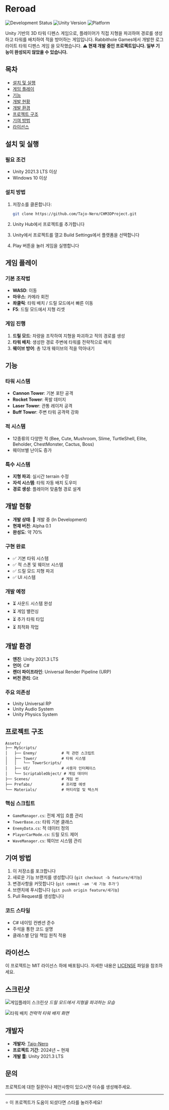 # Reroad

![Development Status](https://img.shields.io/badge/Status-In%20Development-yellow)
![Unity Version](https://img.shields.io/badge/Unity-2021.3%20LTS-blue)
![Platform](https://img.shields.io/badge/Platform-PC-lightgrey)

Unity 기반의 3D 타워 디펜스 게임으로, 플레이어가 직접 지형을 파괴하여 경로를 생성하고 타워를 배치하여 적을 방어하는 게임입니다.
Rabbithole Games에서 개발한 로그라이트 타워 디펜스 게임 을 모작했습니다.
**⚠️ 현재 개발 중인 프로젝트입니다. 일부 기능이 완성되지 않았을 수 있습니다.**

## 목차
- [설치 및 실행](#설치-및-실행)
- [게임 플레이](#게임-플레이)
- [기능](#기능)
- [개발 현황](#개발-현황)
- [개발 환경](#개발-환경)
- [프로젝트 구조](#프로젝트-구조)
- [기여 방법](#기여-방법)
- [라이선스](#라이선스)

## 설치 및 실행

### 필요 조건
- Unity 2021.3 LTS 이상
- Windows 10 이상

### 설치 방법
1. 저장소를 클론합니다:
   ```bash
   git clone https://github.com/Tajo-Nero/CHM3DProject.git
   ```

2. Unity Hub에서 프로젝트를 추가합니다

3. Unity에서 프로젝트를 열고 Build Settings에서 플랫폼을 선택합니다

4. Play 버튼을 눌러 게임을 실행합니다

## 게임 플레이

### 기본 조작법
- **WASD**: 이동
- **마우스**: 카메라 회전
- **좌클릭**: 타워 배치 / 드릴 모드에서 빠른 이동
- **F5**: 드릴 모드에서 지형 리셋

### 게임 진행
1. **드릴 모드**: 차량을 조작하여 지형을 파괴하고 적의 경로를 생성
2. **타워 배치**: 생성한 경로 주변에 타워를 전략적으로 배치
3. **웨이브 방어**: 총 12개 웨이브의 적을 막아내기

## 기능

### 타워 시스템
- **Cannon Tower**: 기본 포탄 공격
- **Rocket Tower**: 폭발 데미지
- **Laser Tower**: 관통 레이저 공격
- **Buff Tower**: 주변 타워 공격력 강화

### 적 시스템
- 12종류의 다양한 적 (Bee, Cute, Mushroom, Slime, TurtleShell, Elite, Beholder, ChestMonster, Cactus, Boss)
- 웨이브별 난이도 증가

### 특수 시스템
- **지형 파괴**: 실시간 terrain 수정
- **자석 시스템**: 타워 자동 배치 도우미
- **경로 생성**: 플레이어 맞춤형 경로 설계

## 개발 현황

- **개발 상태**: 🚧 개발 중 (In Development)
- **현재 버전**: Alpha 0.1
- **완성도**: 약 70%

### 구현 완료
- ✅ 기본 타워 시스템
- ✅ 적 스폰 및 웨이브 시스템
- ✅ 드릴 모드 지형 파괴
- ✅ UI 시스템

### 개발 예정
- ⏳ 사운드 시스템 완성
- ⏳ 게임 밸런싱
- ⏳ 추가 타워 타입
- ⏳ 최적화 작업

## 개발 환경

- **엔진**: Unity 2021.3 LTS
- **언어**: C#
- **렌더 파이프라인**: Universal Render Pipeline (URP)
- **버전 관리**: Git

### 주요 의존성
- Unity Universal RP
- Unity Audio System
- Unity Physics System

## 프로젝트 구조

```
Assets/
├── MyScripts/
│   ├── Enemy/           # 적 관련 스크립트
│   ├── Tower/           # 타워 시스템
│   │   └── TowerScripts/
│   ├── UI/              # 사용자 인터페이스
│   └── ScriptableObject/ # 게임 데이터
├── Scenes/              # 게임 씬
├── Prefabs/             # 프리팹 에셋
└── Materials/           # 머티리얼 및 텍스처
```

### 핵심 스크립트
- `GameManager.cs`: 전체 게임 흐름 관리
- `TowerBase.cs`: 타워 기본 클래스
- `EnemyData.cs`: 적 데이터 정의
- `PlayerCarMode.cs`: 드릴 모드 제어
- `WaveManager.cs`: 웨이브 시스템 관리

## 기여 방법

1. 이 저장소를 포크합니다
2. 새로운 기능 브랜치를 생성합니다 (`git checkout -b feature/새기능`)
3. 변경사항을 커밋합니다 (`git commit -am '새 기능 추가'`)
4. 브랜치에 푸시합니다 (`git push origin feature/새기능`)
5. Pull Request를 생성합니다

### 코드 스타일
- C# 네이밍 컨벤션 준수
- 주석을 통한 코드 설명
- 클래스별 단일 책임 원칙 적용

## 라이선스

이 프로젝트는 MIT 라이선스 하에 배포됩니다. 자세한 내용은 [LICENSE](LICENSE) 파일을 참조하세요.

## 스크린샷

![게임플레이 스크린샷](screenshots/gameplay.png)
*드릴 모드에서 지형을 파괴하는 모습*

![타워 배치](screenshots/tower-placement.png)
*전략적 타워 배치 화면*

## 개발자

- **개발자**: [Tajo-Nero](https://github.com/Tajo-Nero)
- **프로젝트 기간**: 2024년 ~ 현재
- **개발 툴**: Unity 2021.3 LTS

## 문의

프로젝트에 대한 질문이나 제안사항이 있으시면 이슈를 생성해주세요.

---

⭐ 이 프로젝트가 도움이 되셨다면 스타를 눌러주세요!
